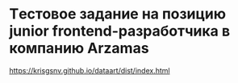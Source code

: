# Tестовое задание на позицию junior frontend-разработчика в компанию Arzamas
https://krisgsnv.github.io/dataart/dist/index.html
